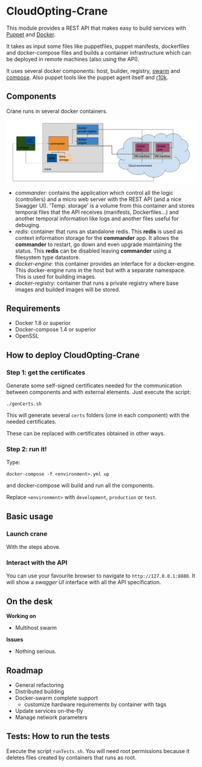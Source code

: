 # CloudOpting-Crane

This module provides a REST API that makes easy to build services with [Puppet](https://puppetlabs.com/) and [Docker](https://www.docker.com/).

It takes as input some files like puppetfiles, puppet manifests, dockerfiles and docker-compose files and builds a container infrastructure which can be deployed in remote machines (also using the API).

It uses several docker components: host, builder, registry, [swarm](https://github.com/docker/swarm) and [compose](https://github.com/docker/compose). Also puppet tools like the puppet agent itself and [r10k](https://github.com/puppetlabs/r10k).

## Components

Crane runs in several docker containers.

![Module diagram](/docs/resources/diagram.png)

- _commander_: contains the application which control all the logic (controllers) and a micro web server with the REST API (and a nice Swagger UI). 'Temp. storage' is a volume from this container and stores temporal files that the API receives (manifests, Dockerfiles...) and another temporal information like logs and another files useful for debuging.
- _redis_: container that runs an standalone redis. This __redis__ is used as context information storage for the __commander__ app. It allows the __commander__ to restart, go down and even upgrade maintaining the status. This __redis__ can be disabled leaving __commander__ using a filesystem type datastore.
- _docker-engine_: this container provides an interface for a docker-engine. This docker-engine runs in the host but with a separate namespace. This is used for building images.
- _docker-registry_: container that runs a private registry where base images and builded images will be stored.

## Requirements

- Docker 1.8 or superior
- Docker-compose 1.4 or superior
- OpenSSL

## How to deploy CloudOpting-Crane

### Step 1: get the certificates

Generate some self-signed certificates needed for the communication between components and with external elements. Just execute the script:

```
./genCerts.sh
```

This will generate several `certs` folders (one in each component) with the needed certificates.

These can be replaced with certificates obtained in other ways.

### Step 2: run it!

Type:

```
docker-compose -f <environment>.yml up
```

and docker-compose will build and run all the components.

Replace `<environment>` with `development`, `production` or `test`.


## Basic usage

### Launch crane

With the steps above.

### Interact with the API

You can use your favourite browser to navigate to `http://127.0.0.1:8888`. It will show a _swagger UI_ interface with all the API specification.

## On the desk

__Working on__
- Multihost swarm

__Issues__
- Nothing serious.

## Roadmap

- General refactoring
- Distributed building
- Docker-swarm complete support
  - customize hardware requirements by container with tags
- Update services on-the-fly
- Manage network parameters

## Tests: How to run the tests

Execute the script `runTests.sh`. You will need root permissions because it deletes files created by containers that runs as root.
